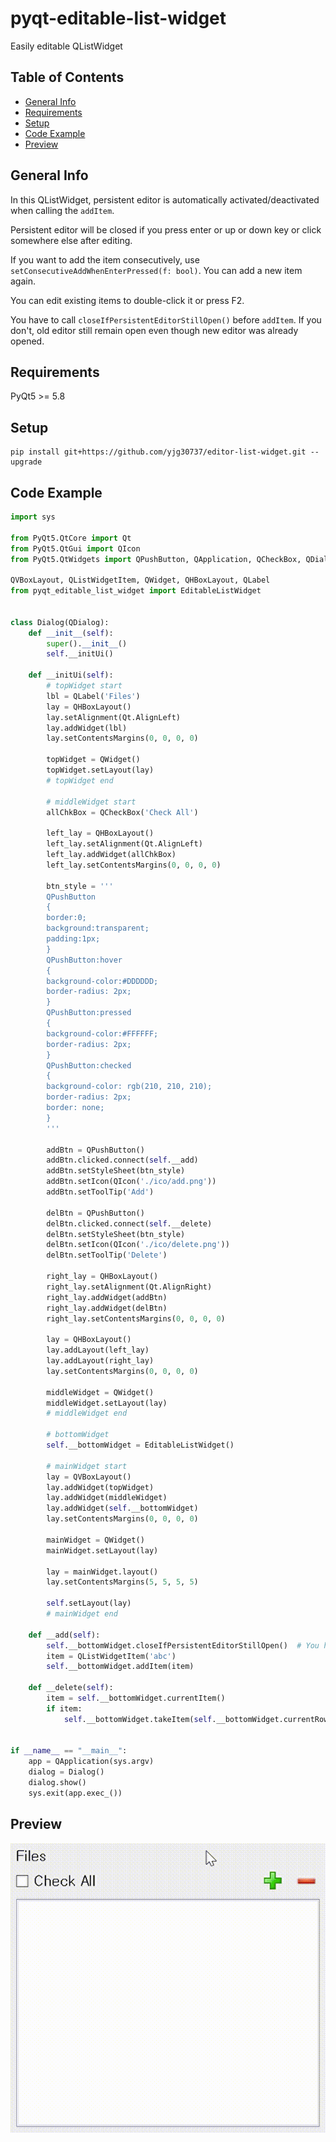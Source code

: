 # pyqt-editable-list-widget
Easily editable QListWidget

## Table of Contents
* [General Info](#general-info)
* [Requirements](#requirements)
* [Setup](#setup)
* [Code Example](#code-example)
* [Preview](#preview)

## General Info
In this QListWidget, persistent editor is automatically activated/deactivated when calling the `addItem`.

Persistent editor will be closed if you press enter or up or down key or click somewhere else after editing.

If you want to add the item consecutively, use `setConsecutiveAddWhenEnterPressed(f: bool)`. You can add a new item again.

You can edit existing items to double-click it or press F2.

You have to call `closeIfPersistentEditorStillOpen()` before `addItem`. If you don't, old editor still remain open even though new editor was already opened.

## Requirements
PyQt5 >= 5.8

## Setup
```
pip install git+https://github.com/yjg30737/editor-list-widget.git --upgrade
```

## Code Example

```python
import sys

from PyQt5.QtCore import Qt
from PyQt5.QtGui import QIcon
from PyQt5.QtWidgets import QPushButton, QApplication, QCheckBox, QDialog,

QVBoxLayout, QListWidgetItem, QWidget, QHBoxLayout, QLabel
from pyqt_editable_list_widget import EditableListWidget


class Dialog(QDialog):
    def __init__(self):
        super().__init__()
        self.__initUi()

    def __initUi(self):
        # topWidget start
        lbl = QLabel('Files')
        lay = QHBoxLayout()
        lay.setAlignment(Qt.AlignLeft)
        lay.addWidget(lbl)
        lay.setContentsMargins(0, 0, 0, 0)

        topWidget = QWidget()
        topWidget.setLayout(lay)
        # topWidget end

        # middleWidget start
        allChkBox = QCheckBox('Check All')

        left_lay = QHBoxLayout()
        left_lay.setAlignment(Qt.AlignLeft)
        left_lay.addWidget(allChkBox)
        left_lay.setContentsMargins(0, 0, 0, 0)

        btn_style = '''
        QPushButton 
        {
        border:0; 
        background:transparent;
        padding:1px;
        }
        QPushButton:hover
        {
        background-color:#DDDDDD;
        border-radius: 2px;
        }
        QPushButton:pressed
        {
        background-color:#FFFFFF;
        border-radius: 2px;
        }
        QPushButton:checked
        {
        background-color: rgb(210, 210, 210);
        border-radius: 2px;
        border: none;
        }
        '''

        addBtn = QPushButton()
        addBtn.clicked.connect(self.__add)
        addBtn.setStyleSheet(btn_style)
        addBtn.setIcon(QIcon('./ico/add.png'))
        addBtn.setToolTip('Add')

        delBtn = QPushButton()
        delBtn.clicked.connect(self.__delete)
        delBtn.setStyleSheet(btn_style)
        delBtn.setIcon(QIcon('./ico/delete.png'))
        delBtn.setToolTip('Delete')

        right_lay = QHBoxLayout()
        right_lay.setAlignment(Qt.AlignRight)
        right_lay.addWidget(addBtn)
        right_lay.addWidget(delBtn)
        right_lay.setContentsMargins(0, 0, 0, 0)

        lay = QHBoxLayout()
        lay.addLayout(left_lay)
        lay.addLayout(right_lay)
        lay.setContentsMargins(0, 0, 0, 0)

        middleWidget = QWidget()
        middleWidget.setLayout(lay)
        # middleWidget end

        # bottomWidget
        self.__bottomWidget = EditableListWidget()

        # mainWidget start
        lay = QVBoxLayout()
        lay.addWidget(topWidget)
        lay.addWidget(middleWidget)
        lay.addWidget(self.__bottomWidget)
        lay.setContentsMargins(0, 0, 0, 0)

        mainWidget = QWidget()
        mainWidget.setLayout(lay)

        lay = mainWidget.layout()
        lay.setContentsMargins(5, 5, 5, 5)

        self.setLayout(lay)
        # mainWidget end

    def __add(self):
        self.__bottomWidget.closeIfPersistentEditorStillOpen()  # You have to call this.
        item = QListWidgetItem('abc')
        self.__bottomWidget.addItem(item)

    def __delete(self):
        item = self.__bottomWidget.currentItem()
        if item:
            self.__bottomWidget.takeItem(self.__bottomWidget.currentRow())


if __name__ == "__main__":
    app = QApplication(sys.argv)
    dialog = Dialog()
    dialog.show()
    sys.exit(app.exec_())
```

## Preview

![editorListWidgetExample](./example/editorListWidgetExample.gif)

